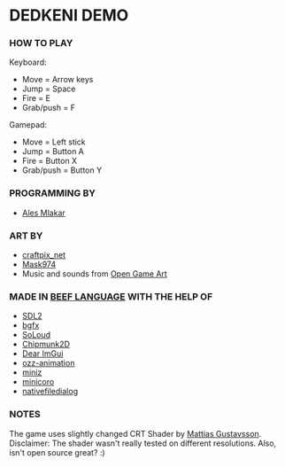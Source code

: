 # DEDKENI DEMO



### HOW TO PLAY
Keyboard:
  * Move = Arrow keys
  * Jump = Space
  * Fire = E
  * Grab/push = F

Gamepad:
  * Move = Left stick
  * Jump = Button A
  * Fire = Button X
  * Grab/push = Button Y

### PROGRAMMING BY
  * [Ales Mlakar](https://twitter.com/amjazzbre)


### ART BY
  * [craftpix_net ](https://twitter.com/craftpix_net)
  * [Mask974](https://twitter.com/Mask974)
  * Music and sounds from [Open Game Art](https://opengameart.org/)
  
### MADE IN [BEEF LANGUAGE](https://github.com/beefytech/Beef) WITH THE HELP OF
  * [SDL2](https://github.com/libsdl-org/SDL)
  * [bgfx](https://github.com/bkaradzic/bgfx)
  * [SoLoud](https://github.com/jarikomppa/soloud)
  * [Chipmunk2D](https://github.com/slembcke/Chipmunk2D)
  * [Dear ImGui](https://github.com/ocornut/imgui)
  * [ozz-animation](https://github.com/guillaumeblanc/ozz-animation)
  * [miniz](https://github.com/richgel999/miniz)
  * [minicoro](https://github.com/edubart/minicoro)
  * [nativefiledialog](https://github.com/mlabbe/nativefiledialog.git)
  
### NOTES
The game uses slightly changed CRT Shader by [Mattias Gustavsson](https://twitter.com/Mattias_G). Disclaimer: The shader wasn't really tested on different resolutions.
Also, isn't open source great? :)
